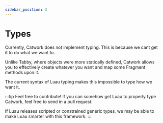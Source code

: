 ```yaml
---
sidebar_position: 3
---
```


# Types

Currently, Catwork does not implement typing. This is because we cant get it to
do what we want to.

Unlike Tabby, where objects were more statically defined, Catwork allows you to
effectively create whatever you want and map some Fragment methods upon it.

The current syntax of Luau typing makes this impossible to type how we want it.

:::tip Feel free to contribute!
If you can somehow get Luau to properly type Catwork, feel free to send in a
pull request.

If Luau releases scripted or constrained generic types, we may be able to make
Luau smarter with this framework.
:::